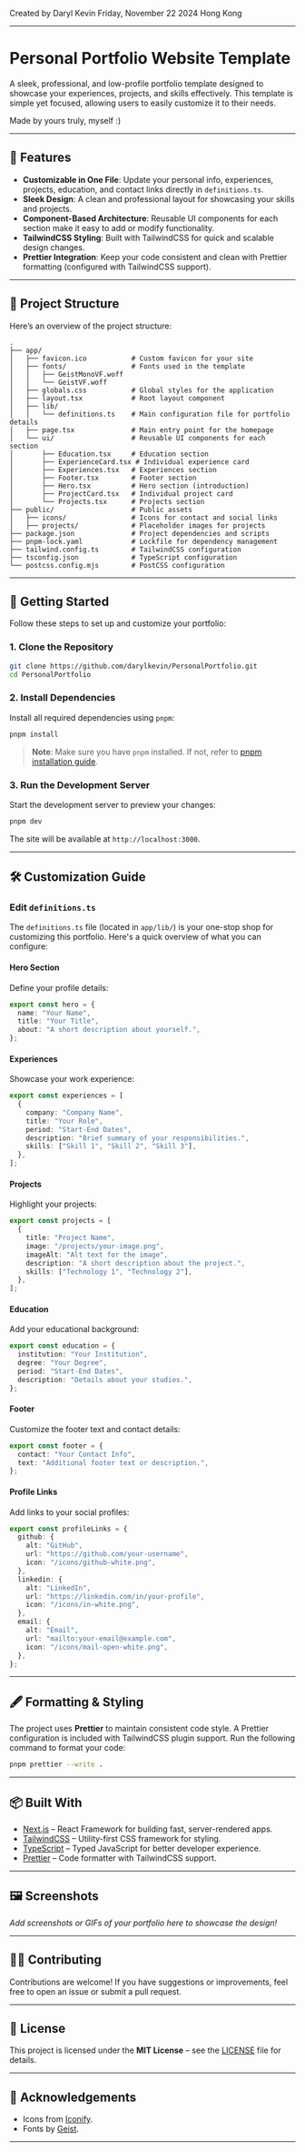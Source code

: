 Created by Daryl Kevin
Friday, November 22 2024
Hong Kong

---

# Personal Portfolio Website Template

A sleek, professional, and low-profile portfolio template designed to showcase your experiences, projects, and skills effectively. This template is simple yet focused, allowing users to easily customize it to their needs.

Made by yours truly, myself :)

---

## 🌟 Features

- **Customizable in One File**: Update your personal info, experiences, projects, education, and contact links directly in `definitions.ts`.
- **Sleek Design**: A clean and professional layout for showcasing your skills and projects.
- **Component-Based Architecture**: Reusable UI components for each section make it easy to add or modify functionality.
- **TailwindCSS Styling**: Built with TailwindCSS for quick and scalable design changes.
- **Prettier Integration**: Keep your code consistent and clean with Prettier formatting (configured with TailwindCSS support).

---

## 📂 Project Structure

Here’s an overview of the project structure:

```
.
├── app/
│   ├── favicon.ico           # Custom favicon for your site
│   ├── fonts/                # Fonts used in the template
│   │   ├── GeistMonoVF.woff
│   │   └── GeistVF.woff
│   ├── globals.css           # Global styles for the application
│   ├── layout.tsx            # Root layout component
│   ├── lib/
│   │   └── definitions.ts    # Main configuration file for portfolio details
│   ├── page.tsx              # Main entry point for the homepage
│   └── ui/                   # Reusable UI components for each section
│       ├── Education.tsx     # Education section
│       ├── ExperienceCard.tsx # Individual experience card
│       ├── Experiences.tsx   # Experiences section
│       ├── Footer.tsx        # Footer section
│       ├── Hero.tsx          # Hero section (introduction)
│       ├── ProjectCard.tsx   # Individual project card
│       └── Projects.tsx      # Projects section
├── public/                   # Public assets
│   ├── icons/                # Icons for contact and social links
│   ├── projects/             # Placeholder images for projects
├── package.json              # Project dependencies and scripts
├── pnpm-lock.yaml            # Lockfile for dependency management
├── tailwind.config.ts        # TailwindCSS configuration
├── tsconfig.json             # TypeScript configuration
└── postcss.config.mjs        # PostCSS configuration
```

---

## 🚀 Getting Started

Follow these steps to set up and customize your portfolio:

### 1. Clone the Repository

```bash
git clone https://github.com/darylkevin/PersonalPortfolio.git
cd PersonalPortfolio
```

### 2. Install Dependencies

Install all required dependencies using `pnpm`:

```bash
pnpm install
```

> **Note**: Make sure you have `pnpm` installed. If not, refer to [pnpm installation guide](https://pnpm.io/installation).

### 3. Run the Development Server

Start the development server to preview your changes:

```bash
pnpm dev
```

The site will be available at `http://localhost:3000`.

---

## 🛠️ Customization Guide

### Edit `definitions.ts`

The `definitions.ts` file (located in `app/lib/`) is your one-stop shop for customizing this portfolio. Here's a quick overview of what you can configure:

#### **Hero Section**
Define your profile details:
```typescript
export const hero = {
  name: "Your Name",
  title: "Your Title",
  about: "A short description about yourself.",
};
```

#### **Experiences**
Showcase your work experience:
```typescript
export const experiences = [
  {
    company: "Company Name",
    title: "Your Role",
    period: "Start-End Dates",
    description: "Brief summary of your responsibilities.",
    skills: ["Skill 1", "Skill 2", "Skill 3"],
  },
];
```

#### **Projects**
Highlight your projects:
```typescript
export const projects = [
  {
    title: "Project Name",
    image: "/projects/your-image.png",
    imageAlt: "Alt text for the image",
    description: "A short description about the project.",
    skills: ["Technology 1", "Technology 2"],
  },
];
```

#### **Education**
Add your educational background:
```typescript
export const education = {
  institution: "Your Institution",
  degree: "Your Degree",
  period: "Start-End Dates",
  description: "Details about your studies.",
};
```

#### **Footer**
Customize the footer text and contact details:
```typescript
export const footer = {
  contact: "Your Contact Info",
  text: "Additional footer text or description.",
};
```

#### **Profile Links**
Add links to your social profiles:
```typescript
export const profileLinks = {
  github: {
    alt: "GitHub",
    url: "https://github.com/your-username",
    icon: "/icons/github-white.png",
  },
  linkedin: {
    alt: "LinkedIn",
    url: "https://linkedin.com/in/your-profile",
    icon: "/icons/in-white.png",
  },
  email: {
    alt: "Email",
    url: "mailto:your-email@example.com",
    icon: "/icons/mail-open-white.png",
  },
};
```

---

## 🖋️ Formatting & Styling

The project uses **Prettier** to maintain consistent code style. A Prettier configuration is included with TailwindCSS plugin support. Run the following command to format your code:

```bash
pnpm prettier --write .
```

---

## 📦 Built With

- [Next.js](https://nextjs.org/) – React Framework for building fast, server-rendered apps.
- [TailwindCSS](https://tailwindcss.com/) – Utility-first CSS framework for styling.
- [TypeScript](https://www.typescriptlang.org/) – Typed JavaScript for better developer experience.
- [Prettier](https://prettier.io/) – Code formatter with TailwindCSS support.

---

## 🖼️ Screenshots

_Add screenshots or GIFs of your portfolio here to showcase the design!_

---

## 🧑‍💻 Contributing

Contributions are welcome! If you have suggestions or improvements, feel free to open an issue or submit a pull request.

---

## 📜 License

This project is licensed under the **MIT License** – see the [LICENSE](./LICENSE) file for details.

---

## 🙌 Acknowledgements

- Icons from [Iconify](https://iconify.design/).
- Fonts by [Geist](https://geist.com/).

---
